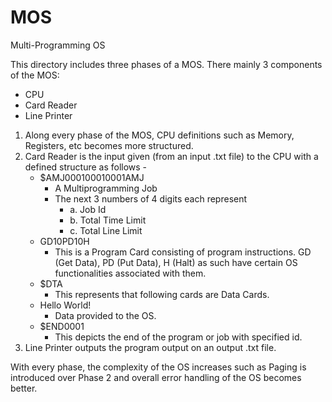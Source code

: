 # MOS
Multi-Programming OS

This directory includes three phases of a MOS.
There mainly 3 components of the MOS:
  - CPU
  - Card Reader
  - Line Printer
1. Along every phase of the MOS, CPU definitions such as Memory, Registers, etc becomes more structured.
2. Card Reader is the input given (from an input .txt file) to the CPU with a defined structure as follows -
    - $AMJ000100010001AMJ 
        - A Multiprogramming Job
        - The next 3 numbers of 4 digits each represent
            - a. Job Id
            - b. Total Time Limit
            - c. Total Line Limit
    - GD10PD10H
        - This is a Program Card consisting of program instructions. GD (Get Data), PD (Put Data), H (Halt) as such have certain OS functionalities associated with them.
    - $DTA
        - This represents that following cards are Data Cards.
    - Hello World!
        - Data provided to the OS.
    - $END0001
        - This depicts the end of the program or job with specified id.
3. Line Printer outputs the program output on an output .txt file.

With every phase, the complexity of the OS increases such as Paging is introduced over Phase 2 and overall error handling of the OS becomes better.
